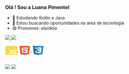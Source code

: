 ### Olá ! Sou a Luana Pimentel


- 🌱 Estudando Kotlin e Java
- 🤔 Estou buscando oportunidades na área de tecnologia
- 😄 Pronomes:  ela/dela


<div>
  <a href="https://github.com/Luana-Pimentel">
  <img height="160em" src="https://github-readme-stats.vercel.app/api?username=Luana-Pimentel&show_icons=true&theme=dracula&include_all_commits=true&count_private=true"/>
  <img height="160em" src="https://github-readme-stats.vercel.app/api/top-langs/?username=Luana-Pimentel&layout=compact&langs_count=7&theme=dracula"/>
</div>
  
<div style="display: inline_block"><br>
  <img align="center" alt="Lua-Js" height="30" width="40" src="https://raw.githubusercontent.com/devicons/devicon/master/icons/javascript/javascript-plain.svg">
  <img align="center" alt="Lua-HTML" height="30" width="40" src="https://raw.githubusercontent.com/devicons/devicon/master/icons/html5/html5-original.svg">
  <img align="center" alt="Lua-CSS" height="30" width="40" src="https://raw.githubusercontent.com/devicons/devicon/master/icons/css3/css3-original.svg">
</div>
  
##
 
<div>
  <a href = "mailto:luanapimentel1177@gmail.com"><img src="https://img.shields.io/badge/Gmail-D14836?style=for-the-badge&logo=gmail&logoColor=white" target="_blank"></a>
  <a href="https://www.linkedin.com/in/luana-santos-pimentel/" target="_blank"><img src="https://img.shields.io/badge/-LinkedIn-%230077B5?style=for-the-badge&logo=linkedin&logoColor=white" target="_blank"></a> 
</div>
